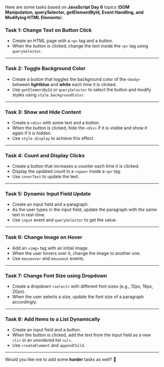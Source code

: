 Here are some tasks based on **JavaScript Day 6** topics (**DOM Manipulation, querySelector, getElementById, Event Handling, and Modifying HTML Elements**):

### **Task 1: Change Text on Button Click**

- Create an HTML page with a `<p>` tag and a button.
- When the button is clicked, change the text inside the `<p>` tag using `querySelector`.

---

### **Task 2: Toggle Background Color**

- Create a button that toggles the background color of the `<body>` between **lightblue** and **white** each time it is clicked.
- Use `getElementById` or `querySelector` to select the button and modify styles using `style.backgroundColor`.

---

### **Task 3: Show and Hide Content**

- Create a `<div>` with some text and a button.
- When the button is clicked, hide the `<div>` if it is visible and show it again if it is hidden.
- Use `style.display` to achieve this effect.

---

### **Task 4: Count and Display Clicks**

- Create a button that increases a counter each time it is clicked.
- Display the updated count in a `<span>` inside a `<p>` tag.
- Use `innerText` to update the text.

---

### **Task 5: Dynamic Input Field Update**

- Create an input field and a paragraph.
- As the user types in the input field, update the paragraph with the same text in real-time.
- Use `input` event and `querySelector` to get the value.

---

### **Task 6: Change Image on Hover**

- Add an `<img>` tag with an initial image.
- When the user hovers over it, change the image to another one.
- Use `mouseover` and `mouseout` events.

---

### **Task 7: Change Font Size using Dropdown**

- Create a dropdown `<select>` with different font sizes (e.g., 12px, 16px, 20px).
- When the user selects a size, update the font size of a paragraph accordingly.

---

### **Task 8: Add Items to a List Dynamically**

- Create an input field and a button.
- When the button is clicked, add the text from the input field as a new `<li>` in an unordered list `<ul>`.
- Use `createElement` and `appendChild`.

---

Would you like me to add some **harder** tasks as well? 🚀
